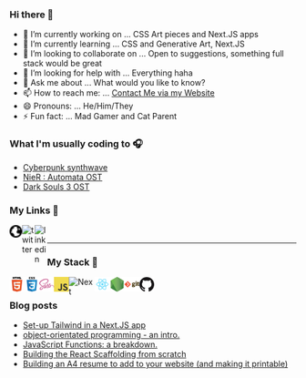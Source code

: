 ### Hi there 👋

-   🔭 I’m currently working on ... CSS Art pieces and Next.JS apps
-   🌱 I’m currently learning ... CSS and Generative Art, Next.JS
-   👯 I’m looking to collaborate on ... Open to suggestions, something full stack would be great
-   🤔 I’m looking for help with ... Everything haha
-   💬 Ask me about ... What would you like to know?
-   📫 How to reach me: ... [Contact Me via my Website](https://www.cooper-codes.dev/contactMe)
-   😄 Pronouns: ... He/Him/They
-   ⚡ Fun fact: ... Mad Gamer and Cat Parent

### What I'm usually coding to 🎧

<!-- YOUTUBE:START -->

-   [Cyberpunk synthwave](https://www.youtube.com/user/ThePrimeThanatos/featured)
-   [NieR : Automata OST](https://www.youtube.com/watch?v=NOhK5iM_dUg&ab_channel=%E9%A4%8A%E6%A8%82%E5%A4%9A)
-   [Dark Souls 3 OST](https://www.youtube.com/watch?v=PrYPqtWWB3s&t=3963s&ab_channel=Shirrako)
<!-- YOUTUBE:END -->

### My Links 🔗

[<img align='left' alt='portfolio website' width='22px' src='https://raw.githubusercontent.com/iconic/open-iconic/master/svg/globe.svg' />][website]

[<img align='left' alt='twitter' width='22px' src='https://cdn.jsdelivr.net/npm/simple-icons@v3/icons/twitter.svg' />][twitter]

[<img align='left' alt='linkedin' width='22px' src='https://cdn.jsdelivr.net/npm/simple-icons@v3/icons/linkedin.svg' />][linkedin]

<br />

---

### My Stack 🥞

<img align="left" alt="HTML5" width="26px" src="https://raw.githubusercontent.com/github/explore/80688e429a7d4ef2fca1e82350fe8e3517d3494d/topics/html/html.png" />

<img align="left" alt="CSS3" width="26px" src="https://raw.githubusercontent.com/github/explore/80688e429a7d4ef2fca1e82350fe8e3517d3494d/topics/css/css.png" />

<img align="left" alt="Sass" width="26px" src="https://raw.githubusercontent.com/github/explore/80688e429a7d4ef2fca1e82350fe8e3517d3494d/topics/sass/sass.png" />

<img align="left" alt="JavaScript" width="26px" src="https://raw.githubusercontent.com/github/explore/80688e429a7d4ef2fca1e82350fe8e3517d3494d/topics/javascript/javascript.png" />

<img align="left" alt="Next" width="46px" src="https://api.iconify.design/logos-nextjs.svg" />

<img align="left" alt="React" width="26px" src="https://raw.githubusercontent.com/github/explore/80688e429a7d4ef2fca1e82350fe8e3517d3494d/topics/react/react.png" />

<img align="left" alt="Node.js" width="26px" src="https://raw.githubusercontent.com/github/explore/80688e429a7d4ef2fca1e82350fe8e3517d3494d/topics/nodejs/nodejs.png" />

<img align="left" alt="Git" width="26px" src="https://raw.githubusercontent.com/github/explore/80688e429a7d4ef2fca1e82350fe8e3517d3494d/topics/git/git.png" />

<img align="left" alt="GitHub" width="26px" src="https://raw.githubusercontent.com/github/explore/78df643247d429f6cc873026c0622819ad797942/topics/github/github.png" />

<br />

### Blog posts

<!-- BLOG-POST-LIST:START -->
- [Set-up Tailwind in a Next.JS app](https://dev.to/coopercodes/set-up-tailwind-in-a-next-js-app-2dg7)
- [object-orientated programming - an intro.](https://dev.to/coopercodes/object-orientated-programming-an-intro-1g62)
- [JavaScript Functions: a breakdown.](https://dev.to/coopercodes/javascript-functions-a-breakdown-i4)
- [Building the React Scaffolding from scratch](https://dev.to/coopercodes/building-a-react-app-from-scratch-1h)
- [Building an A4 resume to add to your website (and making it printable)](https://dev.to/coopercodes/building-an-a4-resume-to-add-to-your-website-and-making-it-printable-1la8)
<!-- BLOG-POST-LIST:END -->

[website]: https://www.cooper-codes.dev/
[twitter]: https://twitter.com/CooperCodes
[linkedin]: www.linkedin.com/in/cooper-viktor
